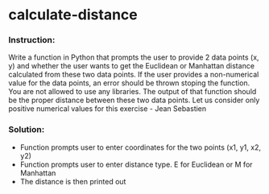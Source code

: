 # calculate-distance

### Instruction:
Write a function in Python that prompts the user to provide 2 data points (x, y) and whether the user wants to get the Euclidean or Manhattan distance calculated from these two data points. If the user provides a non-numerical value for the data points, an error should be thrown stoping the function. You are not allowed to use any libraries. The output of that function should be the proper distance between these two data points. Let us consider only positive numerical values for this exercise
    - Jean Sebastien

### Solution:
- Function prompts user to enter coordinates for the two points (x1, y1, x2, y2)
- Function prompts user to enter distance type. E for Euclidean or M for Manhattan
- The distance is then printed out

